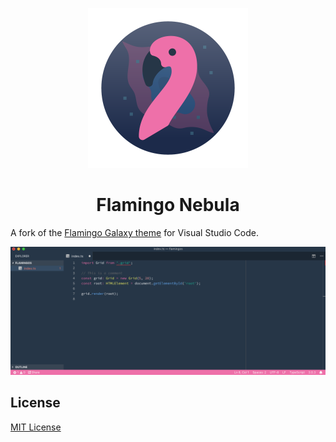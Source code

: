 <p align="center">
  <a href="https://marketplace.visualstudio.com/items?itemName=kgrubb.flamingo-nebula">
    <img alt="Yarn" src="./logo.png" width="256">
  </a>
  <h1 align="center">Flamingo Nebula</h1>
</p>

A fork of the [Flamingo Galaxy theme](https://marketplace.visualstudio.com/items?itemName=oleblaesing.flamingo-galaxy) for Visual Studio Code.

![Screenshot](./screenshot.png "Screenshot")

## License

[MIT License](./LICENSE)
